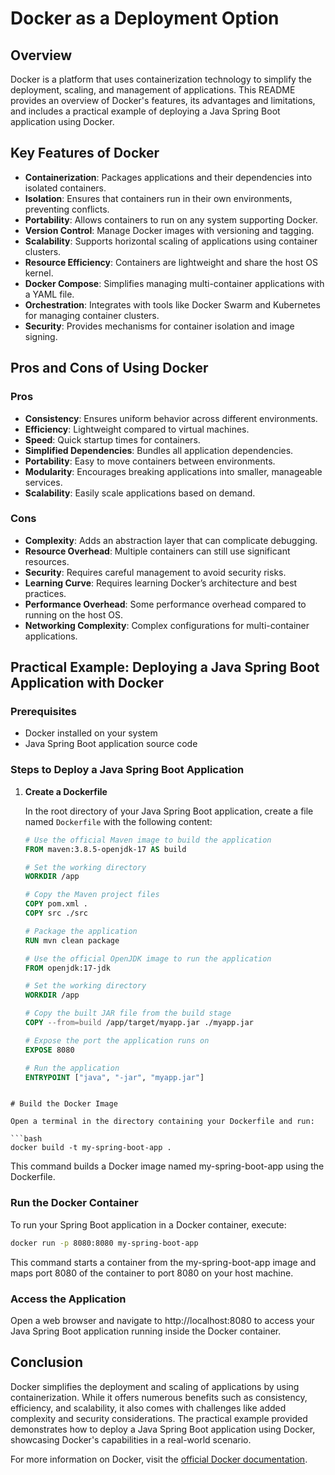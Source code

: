 # Docker as a Deployment Option

## Overview

Docker is a platform that uses containerization technology to simplify the deployment, scaling, and management of applications. This README provides an overview of Docker's features, its advantages and limitations, and includes a practical example of deploying a Java Spring Boot application using Docker.

## Key Features of Docker

- **Containerization**: Packages applications and their dependencies into isolated containers.
- **Isolation**: Ensures that containers run in their own environments, preventing conflicts.
- **Portability**: Allows containers to run on any system supporting Docker.
- **Version Control**: Manage Docker images with versioning and tagging.
- **Scalability**: Supports horizontal scaling of applications using container clusters.
- **Resource Efficiency**: Containers are lightweight and share the host OS kernel.
- **Docker Compose**: Simplifies managing multi-container applications with a YAML file.
- **Orchestration**: Integrates with tools like Docker Swarm and Kubernetes for managing container clusters.
- **Security**: Provides mechanisms for container isolation and image signing.

## Pros and Cons of Using Docker

### Pros

- **Consistency**: Ensures uniform behavior across different environments.
- **Efficiency**: Lightweight compared to virtual machines.
- **Speed**: Quick startup times for containers.
- **Simplified Dependencies**: Bundles all application dependencies.
- **Portability**: Easy to move containers between environments.
- **Modularity**: Encourages breaking applications into smaller, manageable services.
- **Scalability**: Easily scale applications based on demand.

### Cons

- **Complexity**: Adds an abstraction layer that can complicate debugging.
- **Resource Overhead**: Multiple containers can still use significant resources.
- **Security**: Requires careful management to avoid security risks.
- **Learning Curve**: Requires learning Docker’s architecture and best practices.
- **Performance Overhead**: Some performance overhead compared to running on the host OS.
- **Networking Complexity**: Complex configurations for multi-container applications.

## Practical Example: Deploying a Java Spring Boot Application with Docker

### Prerequisites

- Docker installed on your system
- Java Spring Boot application source code

### Steps to Deploy a Java Spring Boot Application

1. **Create a Dockerfile**

   In the root directory of your Java Spring Boot application, create a file named `Dockerfile` with the following content:

   ```Dockerfile
   # Use the official Maven image to build the application
   FROM maven:3.8.5-openjdk-17 AS build

   # Set the working directory
   WORKDIR /app

   # Copy the Maven project files
   COPY pom.xml .
   COPY src ./src

   # Package the application
   RUN mvn clean package

   # Use the official OpenJDK image to run the application
   FROM openjdk:17-jdk

   # Set the working directory
   WORKDIR /app

   # Copy the built JAR file from the build stage
   COPY --from=build /app/target/myapp.jar ./myapp.jar

   # Expose the port the application runs on
   EXPOSE 8080

   # Run the application
   ENTRYPOINT ["java", "-jar", "myapp.jar"]
```

# Build the Docker Image

Open a terminal in the directory containing your Dockerfile and run:

```bash
docker build -t my-spring-boot-app .
```

This command builds a Docker image named my-spring-boot-app using the Dockerfile.

### Run the Docker Container
To run your Spring Boot application in a Docker container, execute:
```bash
docker run -p 8080:8080 my-spring-boot-app
```
This command starts a container from the my-spring-boot-app image and maps port 8080 of the container to port 8080 on your host machine.

### Access the Application
Open a web browser and navigate to http://localhost:8080 to access your Java Spring Boot application running inside the Docker container.

## Conclusion
Docker simplifies the deployment and scaling of applications by using containerization. While it offers numerous benefits such as consistency, efficiency, and scalability, it also comes with challenges like added complexity and security considerations. The practical example provided demonstrates how to deploy a Java Spring Boot application using Docker, showcasing Docker's capabilities in a real-world scenario.

For more information on Docker, visit the [official Docker documentation](https://docs.docker.com/).